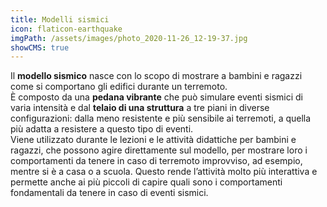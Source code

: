 ```yaml
---
title: Modelli sismici
icon: flaticon-earthquake
imgPath: /assets/images/photo_2020-11-26_12-19-37.jpg
showCMS: true
---
```

Il **modello sismico** nasce con lo scopo di mostrare a bambini e ragazzi come si comportano gli edifici durante un terremoto.\
È composto da una **pedana vibrante** che può simulare eventi sismici di varia intensità e dal **telaio di una struttura** a tre piani in diverse configurazioni: dalla meno resistente e più sensibile ai terremoti, a quella più adatta a resistere a questo tipo di eventi.\
Viene utilizzato durante le lezioni e le attività didattiche per bambini e ragazzi, che possono agire direttamente sul modello, per mostrare loro i comportamenti da tenere in caso di terremoto improvviso, ad esempio, mentre si è a casa o a scuola. Questo rende l’attività molto più interattiva e permette anche ai più piccoli di capire quali sono i comportamenti fondamentali da tenere in caso di eventi sismici.